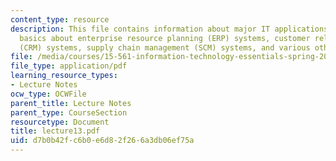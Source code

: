 ```yaml
---
content_type: resource
description: This file contains information about major IT applications in business,
  basics about enterprise resource planning (ERP) systems, customer relationship management
  (CRM) systems, supply chain management (SCM) systems, and various other examples.
file: /media/courses/15-561-information-technology-essentials-spring-2005/d7b0b42fc6b0e6d82f266a3db06ef75a_lecture13.pdf
file_type: application/pdf
learning_resource_types:
- Lecture Notes
ocw_type: OCWFile
parent_title: Lecture Notes
parent_type: CourseSection
resourcetype: Document
title: lecture13.pdf
uid: d7b0b42f-c6b0-e6d8-2f26-6a3db06ef75a
---
```

